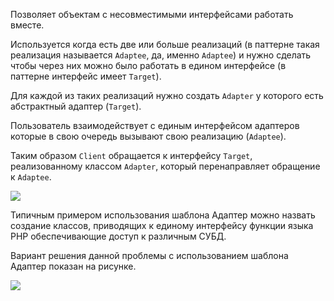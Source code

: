 Позволяет объектам с несовместимыми интерфейсами работать вместе.

Используется когда есть две или больше реализаций (в паттерне такая реализация называется `Adaptee`, да, именно `Adaptee`) 
и нужно сделать чтобы через них можно было работать в едином интерфейсе (в паттерне интерфейс имеет `Target`).

Для каждой из таких реализаций нужно создать `Adapter` у которого есть абстрактный адаптер (`Target`).

Пользователь взаимодействует с единым интерфейсом адаптеров которые в свою очередь вызывают свою реализацию (`Adaptee`).

Таким образом `Client` обращается к интерфейсу `Target`, реализованному классом `Adapter`, который перенаправляет обращение к `Adaptee`.

![](https://goo.gl/YLv7gi)

Типичным примером использования шаблона Адаптер можно назвать создание классов, приводящих к единому интерфейсу функции языка PHP обеспечивающие доступ к различным СУБД.

Вариант решения данной проблемы с использованием шаблона Адаптер показан на рисунке.

![](https://upload.wikimedia.org/wikipedia/ru/0/0f/Php_db_adapter.PNG)
